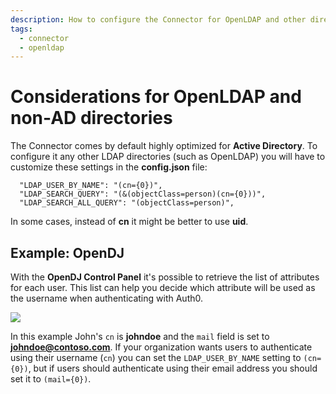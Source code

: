 ```yaml
---
description: How to configure the Connector for OpenLDAP and other directories that are not AD.
tags:
  - connector
  - openldap
---
```


# Considerations for OpenLDAP and non-AD directories

The Connector comes by default highly optimized for **Active Directory**. To configure it any other LDAP directories (such as OpenLDAP) you will have to customize these settings in the **config.json** file:

```
  "LDAP_USER_BY_NAME": "(cn={0})",
  "LDAP_SEARCH_QUERY": "(&(objectClass=person)(cn={0}))",
  "LDAP_SEARCH_ALL_QUERY": "(objectClass=person)",
```

In some cases, instead of **cn** it might be better to use **uid**.

## Example: OpenDJ

With the __OpenDJ Control Panel__ it's possible to retrieve the list of attributes for each user. This list can help you decide which attribute will be used as the username when authenticating with Auth0.

![](/media/articles/connector/considerations-non-ad/opendj-attributes.png)

In this example John's `cn` is **johndoe** and the `mail` field is set to **johndoe@contoso.com**. If your organization wants users to authenticate using their username (`cn`) you can set the `LDAP_USER_BY_NAME` setting to `(cn={0})`, but if users should authenticate using their email address you should set it to `(mail={0})`.